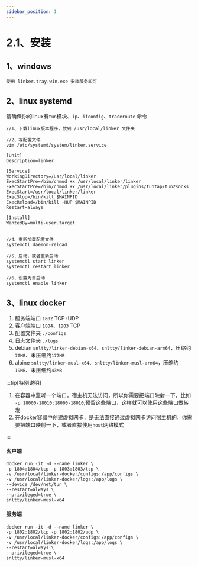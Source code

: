 ```yaml
---
sidebar_position: 1
---
```


# 2.1、安装

## 1、windows
```
使用 linker.tray.win.exe 安装服务即可
```


## 2、linux  systemd

请确保你的linux有`tun`模块、`ip`、`ifconfig`、`traceroute` 命令

```
//1、下载linux版本程序，放到 /usr/local/linker 文件夹

//2、写配置文件
vim /etc/systemd/system/linker.service

[Unit]
Description=linker

[Service]
WorkingDirectory=/usr/local/linker
ExecStartPre=/bin/chmod +x /usr/local/linker/linker
ExecStartPre=/bin/chmod +x /usr/local/linker/plugins/tuntap/tun2socks
ExecStart=/usr/local/linker/linker
ExecStop=/bin/kill $MAINPID
ExecReload=/bin/kill -HUP $MAINPID
Restart=always

[Install]
WantedBy=multi-user.target


//4、重新加载配置文件
systemctl daemon-reload

//5、启动，或者重新启动
systemctl start linker
systemctl restart linker

//6、设置为自启动
systemctl enable linker
```

## 3、linux docker

1. 服务端端口 `1802` TCP+UDP
2. 客户端端口 `1804`、`1803` TCP
3. 配置文件夹 `./configs`
4. 日志文件夹 `./logs`
5. debian `snltty/linker-debian-x64`、`snltty/linker-debian-arm64`，压缩约`70MB`、未压缩约`177MB`
6. alpine `snltty/linker-musl-x64`、`snltty/linker-musl-arm64`，压缩约`19MB`、未压缩约`43MB`

:::tip[特别说明]

1. 在容器中监听一个端口，宿主机无法访问，所以你需要把端口映射一下，比如 `-p 18000-18010:18000-18010`,预留这些端口，这样就可以使用这些端口做转发
2. 在docker容器中创建虚拟网卡，是无法直接通过虚拟网卡访问宿主机的，你需要把端口映射一下，或者直接使用`host`网络模式

:::

#### 客户端
```
docker run -it -d --name linker \
-p 1804:1804/tcp -p 1803:1803/tcp \
-v /usr/local/linker-docker/configs:/app/configs \
-v /usr/local/linker-docker/logs:/app/logs \
--device /dev/net/tun \
--restart=always \
--privileged=true \
snltty/linker-musl-x64
```

#### 服务端
```
docker run -it -d --name linker \
-p 1802:1802/tcp -p 1802:1802/udp \
-v /usr/local/linker-docker/configs:/app/configs \
-v /usr/local/linker-docker/logs:/app/logs \
--restart=always \
--privileged=true \
snltty/linker-musl-x64
```